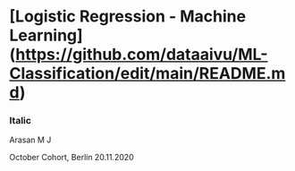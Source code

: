 # [Logistic Regression - Machine Learning] (https://github.com/dataaivu/ML-Classification/edit/main/README.md)

### Italic
Arasan M J

October Cohort, Berlin 20.11.2020

